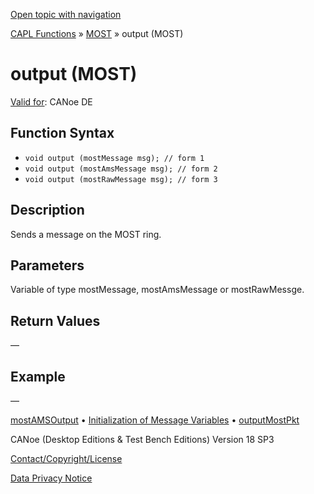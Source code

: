 [Open topic with navigation](../../../../../CANoeDEFamily.htm#Topics/CAPLFunctions/MOST/Functions/CAPLfunctionMOSToutput.md)

[CAPL Functions](../../CAPLfunctions.md) » [MOST](../CAPLfunctionsMOSTOverview.md) » output (MOST)

# output (MOST)

[Valid for](../../../Shared/FeatureAvailability.md):  CANoe DE

## Function Syntax

- `void output (mostMessage msg); // form 1`
- `void output (mostAmsMessage msg); // form 2`
- `void output (mostRawMessage msg); // form 3`

## Description

Sends a message on the MOST ring.

## Parameters

Variable of type mostMessage, mostAmsMessage or mostRawMessge.

## Return Values

—

## Example

—

[mostAMSOutput](CAPLfunctionMOSTAmsOutput.md) • [Initialization of Message Variables](../CAPLfunctionsMOSTInitializationMessageVariables.md) • [outputMostPkt](CAPLfunctionMOSTOutputMostPkt.md)

CANoe (Desktop Editions & Test Bench Editions) Version 18 SP3

[Contact/Copyright/License](../../../Shared/ContactCopyrightLicense.md)

[Data Privacy Notice](https://www.vector.com/int/en/company/get-info/privacy-policy/)
